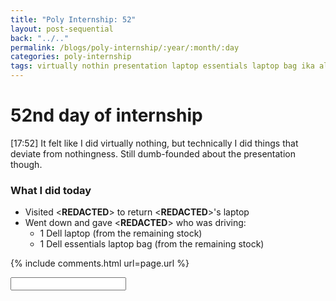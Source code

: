 ```yaml
---
title: "Poly Internship: 52"
layout: post-sequential
back: "../.."
permalink: /blogs/poly-internship/:year/:month/:day
categories: poly-internship
tags: virtually nothin presentation laptop essentials laptop bag ika alan twinglobal twin global
---
```

# 52nd day of internship

<span class="timestamp">[17:52]</span> It felt like I did virtually nothing, but technically I did things that deviate from nothingness. Still dumb-founded about the presentation though.

### What I did today
* Visited <span class='disable-selection' ondblclick="this.innerHTML='TwinGlobal'">&lt;<b>REDACTED</b>&gt;</span> to return <span class='disable-selection' ondblclick="this.innerHTML='Ika'">&lt;<b>REDACTED</b>&gt;</span>'s laptop
* Went down and gave <span class='disable-selection' ondblclick="this.innerHTML='Mr Alan'">&lt;<b>REDACTED</b>&gt;</span> who was driving:
    * 1 Dell laptop (from the remaining stock)
    * 1 Dell essentials laptop bag (from the remaining stock)


{% include comments.html url=page.url %}

<input id="password-input" type="password" class="text-secret" onkeyup="unlock()" autocomplete="off">

<span class="disable-selection" id="truth" style="display:block;"></span>
